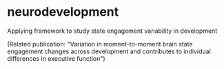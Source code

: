 # neurodevelopment

Applying framework to study state engagement variability in development 

(Related publication: "Variation in moment-to-moment brain state engagement changes across development and contributes to individual differences in executive function")
